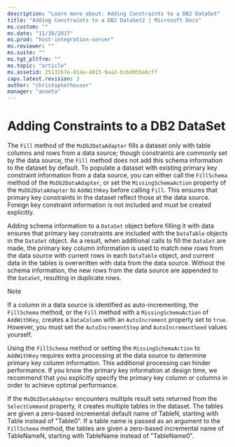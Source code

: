 ```yaml
---
description: "Learn more about: Adding Constraints to a DB2 DataSet"
title: "Adding Constraints to a DB2 DataSet2 | Microsoft Docs"
ms.custom: ""
ms.date: "11/30/2017"
ms.prod: "host-integration-server"
ms.reviewer: ""
ms.suite: ""
ms.tgt_pltfrm: ""
ms.topic: "article"
ms.assetid: 2513167e-014a-4013-9aa2-bcbd955e6cff
caps.latest.revision: 3
author: "christopherhouser"
manager: "anneta"
---
```

# Adding Constraints to a DB2 DataSet
The `Fill` method of the `MsDb2DataAdapter` fills a dataset only with table columns and rows from a data source; though constraints are commonly set by the data source, the `Fill` method does not add this schema information to the dataset by default. To populate a dataset with existing primary key constraint information from a data source, you can either call the `FillSchema` method of the `MsDb2DataAdapter`, or set the `MissingSchemaAction` property of the `MsDb2DataAdapter` to `AddWithKey` before calling `Fill`. This ensures that primary key constraints in the dataset reflect those at the data source. Foreign key constraint information is not included and must be created explicitly.  
  
 Adding schema information to a `DataSet` object before filling it with data ensures that primary key constraints are included with the `DataTable` objects in the `DataSet` object. As a result, when additional calls to fill the `DataSet` are made, the primary key column information is used to match new rows from the data source with current rows in each `DataTable` object, and current data in the tables is overwritten with data from the data source. Without the schema information, the new rows from the data source are appended to the `DataSet`, resulting in duplicate rows.  
  
> [!NOTE]
>  If a column in a data source is identified as auto-incrementing, the `FillSchema` method, or the `Fill` method with a `MissingSchemaAction` of `AddWithKey`, creates a `DataColumn` with an `AutoIncrement` property set to `true`. However, you must set the `AutoIncrementStep` and `AutoIncrementSeed` values yourself.  
  
 Using the `FillSchema` method or setting the `MissingSchemaAction` to `AddWithKey` requires extra processing at the data source to determine primary key column information. This additional processing can hinder performance. If you know the primary key information at design time, we recommend that you explicitly specify the primary key column or columns in order to achieve optimal performance.  
  
 If the `MsDb2DataAdapter` encounters multiple result sets returned from the `SelectCommand` property, it creates multiple tables in the dataset. The tables are given a zero-based incremental default name of TableN, starting with Table instead of "Table0". If a table name is passed as an argument to the `FillSchema` method, the tables are given a zero-based incremental name of TableNameN, starting with TableName instead of "TableName0".
